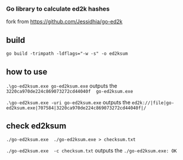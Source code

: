 ### Go library to calculate ed2k hashes


fork from https://github.com/Jessidhia/go-ed2k

## build 

`go build -trimpath -ldflags="-w -s" -o ed2ksum`


## how to use

`.\go-ed2ksum.exe go-ed2ksum.exe` outputs the  `3220ca970de224c869073272cd44040f  go-ed2ksum.exe`


`.\go-ed2ksum.exe -uri go-ed2ksum.exe` outputs the  `ed2k://|file|go-ed2ksum.exe|707584|3220ca970de224c869073272cd44040f|/`


## check ed2ksum

`./go-ed2ksum.exe  ./go-ed2ksum.exe > checksum.txt` 

` ./go-ed2ksum.exe  -c checksum.txt ` outputs the `./go-ed2ksum.exe: OK`